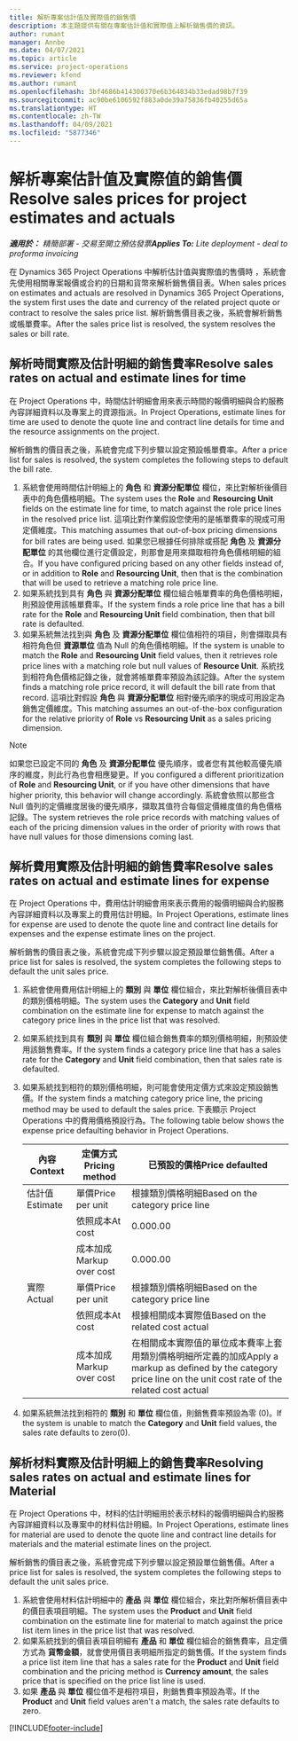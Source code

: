 ```yaml
---
title: 解析專案估計值及實際值的銷售價
description: 本主題提供有關在專案估計值和實際值上解析銷售價的資訊。
author: rumant
manager: Annbe
ms.date: 04/07/2021
ms.topic: article
ms.service: project-operations
ms.reviewer: kfend
ms.author: rumant
ms.openlocfilehash: 3bf4686b414300370e6b364834b33edad98b7f39
ms.sourcegitcommit: ac90be6106592f883a0de39a75836fb40255d65a
ms.translationtype: HT
ms.contentlocale: zh-TW
ms.lasthandoff: 04/09/2021
ms.locfileid: "5877346"
---
```

# <a name="resolve-sales-prices-for-project-estimates-and-actuals"></a><span data-ttu-id="b9e9f-103">解析專案估計值及實際值的銷售價</span><span class="sxs-lookup"><span data-stu-id="b9e9f-103">Resolve sales prices for project estimates and actuals</span></span>

<span data-ttu-id="b9e9f-104">_**適用於：** 精簡部署 - 交易至開立預估發票_</span><span class="sxs-lookup"><span data-stu-id="b9e9f-104">_**Applies To:** Lite deployment - deal to proforma invoicing_</span></span>

<span data-ttu-id="b9e9f-105">在 Dynamics 365 Project Operations 中解析估計值與實際值的售價時 ，系統會先使用相關專案報價或合約的日期和貨幣來解析銷售價目表。</span><span class="sxs-lookup"><span data-stu-id="b9e9f-105">When sales prices on estimates and actuals are resolved in Dynamics 365 Project Operations, the system first uses the date and currency of the related project quote or contract to resolve the sales price list.</span></span> <span data-ttu-id="b9e9f-106">解析銷售價目表之後，系統會解析銷售或帳單費率。</span><span class="sxs-lookup"><span data-stu-id="b9e9f-106">After the sales price list is resolved, the system resolves the sales or bill rate.</span></span>

## <a name="resolve-sales-rates-on-actual-and-estimate-lines-for-time"></a><span data-ttu-id="b9e9f-107">解析時間實際及估計明細的銷售費率</span><span class="sxs-lookup"><span data-stu-id="b9e9f-107">Resolve sales rates on actual and estimate lines for time</span></span>

<span data-ttu-id="b9e9f-108">在 Project Operations 中，時間估計明細會用來表示時間的報價明細與合約服務內容詳細資料以及專案上的資源指派。</span><span class="sxs-lookup"><span data-stu-id="b9e9f-108">In Project Operations, estimate lines for time are used to denote the quote line and contract line details for time and the resource assignments on the project.</span></span>

<span data-ttu-id="b9e9f-109">解析銷售的價目表之後，系統會完成下列步驟以設定預設帳單費率。</span><span class="sxs-lookup"><span data-stu-id="b9e9f-109">After a price list for sales is resolved, the system completes the following steps to default the bill rate.</span></span>

1. <span data-ttu-id="b9e9f-110">系統會使用時間估計明細上的 **角色** 和 **資源分配單位** 欄位，來比對解析後價目表中的角色價格明細。</span><span class="sxs-lookup"><span data-stu-id="b9e9f-110">The system uses the **Role** and **Resourcing Unit** fields on the estimate line for time, to match against the role price lines in the resolved price list.</span></span> <span data-ttu-id="b9e9f-111">這項比對作業假設您使用的是帳單費率的現成可用定價維度。</span><span class="sxs-lookup"><span data-stu-id="b9e9f-111">This matching assumes that out-of-box pricing dimensions for bill rates are being used.</span></span> <span data-ttu-id="b9e9f-112">如果您已根據任何排除或搭配 **角色** 及 **資源分配單位** 的其他欄位進行定價設定，則那會是用來擷取相符角色價格明細的組合。</span><span class="sxs-lookup"><span data-stu-id="b9e9f-112">If you have configured pricing based on any other fields instead of, or in addition to **Role** and **Resourcing Unit**, then that is the combination that will be used to retrieve a matching role price line.</span></span>
2. <span data-ttu-id="b9e9f-113">如果系統找到具有 **角色** 與 **資源分配單位** 欄位組合帳單費率的角色價格明細，則預設使用該帳單費率。</span><span class="sxs-lookup"><span data-stu-id="b9e9f-113">If the system finds a role price line that has a bill rate for the **Role** and **Resourcing Unit** field combination, then that bill rate is defaulted.</span></span>
3. <span data-ttu-id="b9e9f-114">如果系統無法找到與 **角色** 及 **資源分配單位** 欄位值相符的項目，則會擷取具有相符角色但 **資源單位** 值為 Null 的角色價格明細。</span><span class="sxs-lookup"><span data-stu-id="b9e9f-114">If the system is unable to match the **Role** and **Resourcing Unit** field values, then it retrieves role price lines with a matching role but null values of **Resource Unit**.</span></span> <span data-ttu-id="b9e9f-115">系統找到相符角色價格記錄之後，就會將帳單費率預設為該記錄。</span><span class="sxs-lookup"><span data-stu-id="b9e9f-115">After the system finds a matching role price record, it will default the bill rate from that record.</span></span> <span data-ttu-id="b9e9f-116">這項比對假設 **角色** 與 **資源分配單位** 相對優先順序的現成可用設定為銷售定價維度。</span><span class="sxs-lookup"><span data-stu-id="b9e9f-116">This matching assumes an out-of-the-box configuration for the relative priority of **Role** vs **Resourcing Unit** as a sales pricing dimension.</span></span>

> [!NOTE]
> <span data-ttu-id="b9e9f-117">如果您已設定不同的 **角色** 及 **資源分配單位** 優先順序，或者您有其他較高優先順序的維度，則此行為也會相應變更。</span><span class="sxs-lookup"><span data-stu-id="b9e9f-117">If you configured a different prioritization of **Role** and **Resourcing Unit**, or if you have other dimensions that have higher priority, this behavior will change accordingly.</span></span> <span data-ttu-id="b9e9f-118">系統會依照以那些含 Null 值列的定價維度居後的優先順序，擷取其值符合每個定價維度值的角色價格記錄。</span><span class="sxs-lookup"><span data-stu-id="b9e9f-118">The system retrieves the role price records with matching values of each of the pricing dimension values in the order of priority with rows that have null values for those dimensions coming last.</span></span>

## <a name="resolve-sales-rates-on-actual-and-estimate-lines-for-expense"></a><span data-ttu-id="b9e9f-119">解析費用實際及估計明細的銷售費率</span><span class="sxs-lookup"><span data-stu-id="b9e9f-119">Resolve sales rates on actual and estimate lines for expense</span></span>

<span data-ttu-id="b9e9f-120">在 Project Operations 中，費用估計明細會用來表示費用的報價明細與合約服務內容詳細資料以及專案上的費用估計明細。</span><span class="sxs-lookup"><span data-stu-id="b9e9f-120">In Project Operations, estimate lines for expense are used to denote the quote line and contract line details for expenses and the expense estimate lines on the project.</span></span>

<span data-ttu-id="b9e9f-121">解析銷售的價目表之後，系統會完成下列步驟以設定預設單位銷售價。</span><span class="sxs-lookup"><span data-stu-id="b9e9f-121">After a price list for sales is resolved, the system completes the following steps to default the unit sales price.</span></span>

1. <span data-ttu-id="b9e9f-122">系統會使用費用估計明細上的 **類別** 與 **單位** 欄位組合，來比對解析後價目表中的類別價格明細。</span><span class="sxs-lookup"><span data-stu-id="b9e9f-122">The system uses the **Category** and **Unit** field combination on the estimate line for expense to match against the category price lines in the price list that was resolved.</span></span>
2. <span data-ttu-id="b9e9f-123">如果系統找到具有 **類別** 與 **單位** 欄位組合銷售費率的類別價格明細，則預設使用該銷售費率。</span><span class="sxs-lookup"><span data-stu-id="b9e9f-123">If the system finds a category price line that has a sales rate for the **Category** and **Unit** field combination, then that sales rate is defaulted.</span></span>
3. <span data-ttu-id="b9e9f-124">如果系統找到相符的類別價格明細，則可能會使用定價方式來設定預設銷售價。</span><span class="sxs-lookup"><span data-stu-id="b9e9f-124">If the system finds a matching category price line, the pricing method may be used to default the sales price.</span></span> <span data-ttu-id="b9e9f-125">下表顯示 Project Operations 中的費用價格預設行為。</span><span class="sxs-lookup"><span data-stu-id="b9e9f-125">The following table below shows the expense price defaulting behavior in Project Operations.</span></span>

    | <span data-ttu-id="b9e9f-126">內容</span><span class="sxs-lookup"><span data-stu-id="b9e9f-126">Context</span></span> | <span data-ttu-id="b9e9f-127">定價方式</span><span class="sxs-lookup"><span data-stu-id="b9e9f-127">Pricing method</span></span> | <span data-ttu-id="b9e9f-128">已預設的價格</span><span class="sxs-lookup"><span data-stu-id="b9e9f-128">Price defaulted</span></span> |
    | --- | --- | --- |
    | <span data-ttu-id="b9e9f-129">估計值</span><span class="sxs-lookup"><span data-stu-id="b9e9f-129">Estimate</span></span> | <span data-ttu-id="b9e9f-130">單價</span><span class="sxs-lookup"><span data-stu-id="b9e9f-130">Price per unit</span></span> | <span data-ttu-id="b9e9f-131">根據類別價格明細</span><span class="sxs-lookup"><span data-stu-id="b9e9f-131">Based on the category price line</span></span> |
    | &nbsp; | <span data-ttu-id="b9e9f-132">依照成本</span><span class="sxs-lookup"><span data-stu-id="b9e9f-132">At cost</span></span> | <span data-ttu-id="b9e9f-133">0.00</span><span class="sxs-lookup"><span data-stu-id="b9e9f-133">0.00</span></span> |
    | &nbsp; | <span data-ttu-id="b9e9f-134">成本加成</span><span class="sxs-lookup"><span data-stu-id="b9e9f-134">Markup over cost</span></span> | <span data-ttu-id="b9e9f-135">0.00</span><span class="sxs-lookup"><span data-stu-id="b9e9f-135">0.00</span></span> |
    | <span data-ttu-id="b9e9f-136">實際</span><span class="sxs-lookup"><span data-stu-id="b9e9f-136">Actual</span></span> | <span data-ttu-id="b9e9f-137">單價</span><span class="sxs-lookup"><span data-stu-id="b9e9f-137">Price per unit</span></span> | <span data-ttu-id="b9e9f-138">根據類別價格明細</span><span class="sxs-lookup"><span data-stu-id="b9e9f-138">Based on the category price line</span></span> |
    | &nbsp; | <span data-ttu-id="b9e9f-139">依照成本</span><span class="sxs-lookup"><span data-stu-id="b9e9f-139">At cost</span></span> | <span data-ttu-id="b9e9f-140">根據相關成本實際值</span><span class="sxs-lookup"><span data-stu-id="b9e9f-140">Based on the related cost actual</span></span> |
    | &nbsp; | <span data-ttu-id="b9e9f-141">成本加成</span><span class="sxs-lookup"><span data-stu-id="b9e9f-141">Markup over cost</span></span> | <span data-ttu-id="b9e9f-142">在相關成本實際值的單位成本費率上套用類別價格明細所定義的加成</span><span class="sxs-lookup"><span data-stu-id="b9e9f-142">Apply a markup as defined by the category price line on the unit cost rate of the related cost actual</span></span> |

4. <span data-ttu-id="b9e9f-143">如果系統無法找到相符的 **類別** 和 **單位** 欄位值，則銷售費率預設為零 (0)。</span><span class="sxs-lookup"><span data-stu-id="b9e9f-143">If the system is unable to match the **Category** and **Unit** field values, the sales rate defaults to zero(0).</span></span>

## <a name="resolving-sales-rates-on-actual-and-estimate-lines-for-material"></a><span data-ttu-id="b9e9f-144">解析材料實際及估計明細上的銷售費率</span><span class="sxs-lookup"><span data-stu-id="b9e9f-144">Resolving sales rates on actual and estimate lines for Material</span></span>

<span data-ttu-id="b9e9f-145">在 Project Operations 中，材料的估計明細用於表示材料的報價明細與合約服務內容詳細資料以及專案中的材料估計明細。</span><span class="sxs-lookup"><span data-stu-id="b9e9f-145">In Project Operations, estimate lines for material are used to denote the quote line and contract line details for materials and the material estimate lines on the project.</span></span>

<span data-ttu-id="b9e9f-146">解析銷售的價目表之後，系統會完成下列步驟以設定預設單位銷售價。</span><span class="sxs-lookup"><span data-stu-id="b9e9f-146">After a price list for sales is resolved, the system completes the following steps to default the unit sales price.</span></span>

1. <span data-ttu-id="b9e9f-147">系統會使用材料估計明細中的 **產品** 與 **單位** 欄位組合，來比對所解析價目表中的價目表項目明細。</span><span class="sxs-lookup"><span data-stu-id="b9e9f-147">The system uses the **Product** and **Unit** field combination on the estimate line for material to match against the price list item lines in the price list that was resolved.</span></span>
2. <span data-ttu-id="b9e9f-148">如果系統找到的價目表項目明細有 **產品** 和 **單位** 欄位組合的銷售費率，且定價方式為 **貨幣金額**，就會使用價目表明細所指定的銷售價。</span><span class="sxs-lookup"><span data-stu-id="b9e9f-148">If the system finds a price list item line that has a sales rate for the **Product** and **Unit** field combination and the pricing method is **Currency amount**, the sales price that is specified on the price list line is used.</span></span>
3. <span data-ttu-id="b9e9f-149">如果 **產品** 與 **單位** 欄位值不是相符項目，則銷售費率預設為零。</span><span class="sxs-lookup"><span data-stu-id="b9e9f-149">If the **Product** and **Unit** field values aren't a match, the sales rate defaults to zero.</span></span>

[!INCLUDE[footer-include](../../includes/footer-banner.md)]
